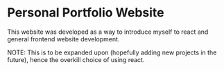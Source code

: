 # Personal Portfolio Website

This website was developed as a way to introduce myself to react and general frontend website development.


NOTE: This is to be expanded upon (hopefully adding new projects in the future), hence the overkill choice of using react.
